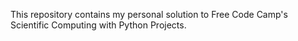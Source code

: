 This repository contains my personal solution to Free Code Camp's Scientific Computing with Python Projects.